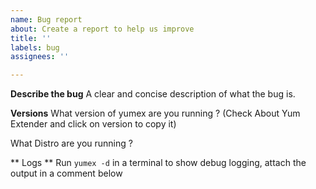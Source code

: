 ```yaml
---
name: Bug report
about: Create a report to help us improve
title: ''
labels: bug
assignees: ''

---
```


**Describe the bug**
A clear and concise description of what the bug is.

**Versions**
What version of yumex are you running ?
(Check About Yum Extender and click on version to copy it)

What Distro  are you running ?

** Logs **
Run `yumex -d` in a terminal to show debug logging, attach the output in a comment below
